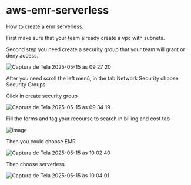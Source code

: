 # aws-emr-serverless
How to create a emr serverless.

First make sure that your team already create a vpc with subnets.

Second step you need create a security group that your team will grant or deny access.

![Captura de Tela 2025-05-15 às 09 27 20](https://github.com/user-attachments/assets/9e70be99-5c1d-4582-a201-7f537816a9ea)

After you need scroll the left menú, in the tab Network Security choose Security Groups.

Click in create security group

![Captura de Tela 2025-05-15 às 09 34 19](https://github.com/user-attachments/assets/487629db-0e2c-4612-aa8d-670f6631eb26)

Fill the forms and tag your recourse to search in billing and cost tab

![image](https://github.com/user-attachments/assets/00de7e34-c864-4257-af31-8a2d83258989)

Then you could choose EMR

![Captura de Tela 2025-05-15 às 10 02 40](https://github.com/user-attachments/assets/ad65738b-bfb1-4537-acc5-b6dc937cd70e)

Then choose serverless

![Captura de Tela 2025-05-15 às 10 04 01](https://github.com/user-attachments/assets/1511625f-6a23-4c16-a78d-6633b62a3edb)











